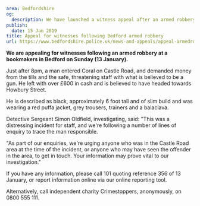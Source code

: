 ```yaml
area: Bedfordshire
og:
  description: We have launched a witness appeal after an armed robbery at a Bedford bookmakers on Sunday (13 January).
publish:
  date: 15 Jan 2019
title: Appeal for witnesses following Bedford armed robbery
url: https://www.bedfordshire.police.uk/news-and-appeals/appeal-armedrobbery-bedford-jan2019
```

**We are appealing for witnesses following an armed robbery at a bookmakers in Bedford on Sunday (13 January).**

Just after 8pm, a man entered Coral on Castle Road, and demanded money from the tills and the safe, threatening staff with what is believed to be a gun. He left with over £600 in cash and is believed to have headed towards Howbury Street.

He is described as black, approximately 6 foot tall and of slim build and was wearing a red puffa jacket, grey trousers, trainers and a balaclava.

Detective Sergeant Simon Oldfield, investigating, said: "This was a distressing incident for staff, and we're following a number of lines of enquiry to trace the man responsible.

"As part of our enquiries, we're urging anyone who was in the Castle Road area at the time of the incident, or anyone who may have seen the offender in the area, to get in touch. Your information may prove vital to our investigation."

If you have any information, please call 101 quoting reference 356 of 13 January, or report information online via our online reporting tool.

Alternatively, call independent charity Crimestoppers, anonymously, on 0800 555 111.
